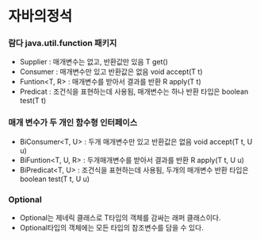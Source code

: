 # 자바의정석

### 람다 java.util.function 패키지
 - Supplier<T> : 매개변수는 없고, 반환값만 있음 T get()
 - Consumer<T> : 매개변수만 있고 반환값은 없음 void accept(T t)
 - Funtion<T, R> : 매개변수를 받아서 결과를 반환 R apply(T t)
 - Predicat<T> : 조건식을 표현하는데 사용됨, 매개변수는 하나 반환 타입은 boolean test(T t)

### 매개 변수가 두 개인 함수형 인터페이스
- BiConsumer<T, U> : 두개 매개변수만 있고 반환값은 없음 void accept(T t, U u)
- BiFuntion<T, U, R> : 두개매개변수를 받아서 결과를 반환 R apply(T t, U u)
- BiPredicat<T, U> : 조건식을 표현하는데 사용됨, 두개의 매개변수 반환 타입은 boolean test(T t, U u)

### Optional<T>
 - Optional<T>는 제네릭 클래스로 T타입의 객체를 감싸는 래퍼 클래스이다.
 - Optional타입의 객체에는 모든 타입의 참조변수를 담을 수 있다.